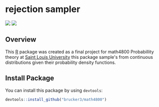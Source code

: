 
<!-- Generated by README.Rmd: editing is futile -->

# rejection sampler 

[![](https://img.shields.io/badge/MATH-4800-brightgreen.svg)](https://github.com/brucker3/math4800/)
[![](https://img.shields.io/badge/status-under%20development-red.svg)](https://github.com/brucker3/math4800/)


## Overview
This [R](https://cloud.r-project.org) package was created as a final project for math4800 Probabillity theory at [Saint Louis University](https://www.slu.edu) this package sample's from continuous distributions given their probability density functions.


## Install Package
You can install this package by using `devtools`:

```r
devtools::install_github("brucker3/math4800")
```





